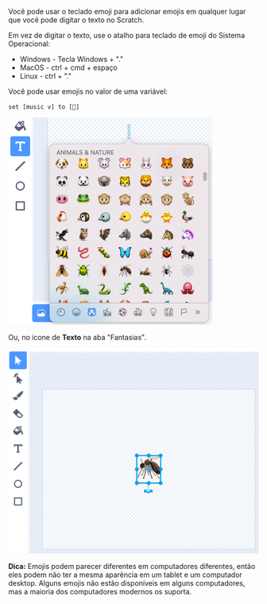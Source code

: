 Você pode usar o teclado emoji para adicionar emojis em qualquer lugar que você pode digitar o texto no Scratch.

Em vez de digitar o texto, use o atalho para teclado de emoji do Sistema Operacional:
- Windows - Tecla Windows + "."
- MacOS - ctrl + cmd + espaço
- Linux - ctrl + "."

Você pode usar emojis no valor de uma variável:
```blocks3
set [music v] to [🎵]
```

![desc](images/emoji-keyboard.png)

Ou, no ícone de **Texto** na aba "Fantasias".

![desc](images/emoji-mosquito.png)

**Dica:** Emojis podem parecer diferentes em computadores diferentes, então eles podem não ter a mesma aparência em um tablet e um computador desktop. Alguns emojis não estão disponíveis em alguns computadores, mas a maioria dos computadores modernos os suporta.
